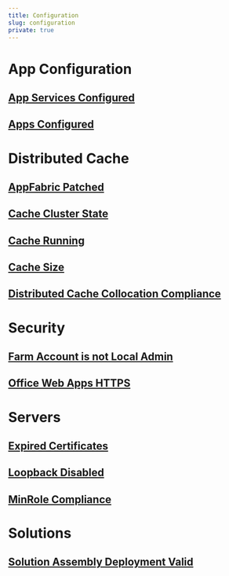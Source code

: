 ```yaml
---
title: Configuration
slug: configuration
private: true
---
```


# App Configuration
## [App Services Configured](app-services-configured.md)
## [Apps Configured](apps-configured.md)

# Distributed Cache
## [AppFabric Patched](appfabric-patched.md)
## [Cache Cluster State](cache-cluster-state.md)
## [Cache Running](cache-running.md)
## [Cache Size](cache-size.md)
## [Distributed Cache Collocation Compliance](distributed-cache-collocation-compliance.md)

# Security
## [Farm Account is not Local Admin](farm-account-not-local-admin.md)
## [Office Web Apps HTTPS](office-web-apps-https.md)

# Servers
## [Expired Certificates](expired-certificates.md)
## [Loopback Disabled](loopback-disabled.md)
## [MinRole Compliance](minrole-compliance.md)

# Solutions
## [Solution Assembly Deployment Valid](solution-assembly-deployment-valid.md)